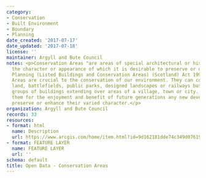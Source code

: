 ```yaml
---
category:
- Conservation
- Built Environment
- Boundary
- Planning
date_created: '2017-07-17'
date_updated: '2017-07-18'
license: ''
maintainer: Argyll and Bute Council
notes: <p>Conservation Areas "are areas of special architectural or historic interest,
  the character or appearance of which it is desirable to preserve or enhance". S.61
  Planning (Listed Buildings and Conservation Areas) (Scotland) Act 1997Conservation
  Areas are crucial to the conservation of our environment. They can cover historic
  land, battlefields, public parks, designed landscapes or railways but most contain
  groups of buildings extending over areas of a village, town or city. To safeguard
  them for the enjoyment and benefit of future generations any new development should
  preserve or enhance their varied character.</p>
organization: Argyll and Bute Council
records: 33
resources:
- format: html
  name: Description
  url: https://www.arcgis.com/home/item.html?id=9d162181dde74c349d07619426219d67
- format: FEATURE LAYER
  name: FEATURE LAYER
  url: ''
schema: default
title: Open Data - Conservation Areas
---
```


